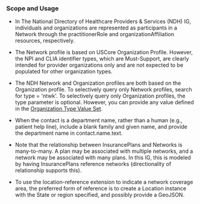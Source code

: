 ### Scope and Usage
- In The National Directory of Healthcare Providers & Services (NDH) IG,  individuals and organizations are represented as participants in a Network through the practitionerRole and organizationAffiliation resources, respectively.

- The Network profile is based on USCore Organization Profile. However, the NPI and CLIA identifier types, which are Must-Support, are clearly intended for provider organizations only and are not expected to be populated for other organization types.

- The NDH Network and Organization profiles are both based on the Organization profile. To selectively query only Network profiles, search for type = 'ntwk'. To selectively query only Organization profiles, the type parameter is optional. However, you can provide any value defined in the [Organization Type Value Set](ValueSet-OrgTypeVS.html).

- When the contact is a department name, rather than a human (e.g., patient help line), include a blank family and given name, and provide the department name in contact.name.text.

- Note that the relationship between InsurancePlans and Networks is many-to-many. A plan may be associated with multiple networks, and a network may be associated with many plans. In this IG, this is modeled by having InsurancePlans reference networks (directionality of relationship supports this).

- To use the location-reference extension to indicate a network coverage area, the preferred form of reference is to create a Location instance with the State or region specified, and possibly provide a GeoJSON.  





